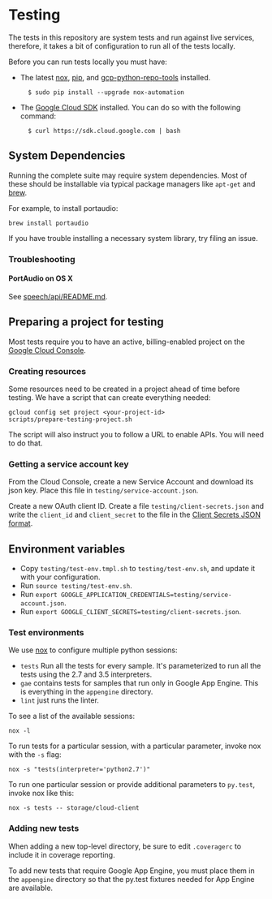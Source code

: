 # Testing

The tests in this repository are system tests and run against live services, therefore, it takes a bit of configuration to run all of the tests locally.

Before you can run tests locally you must have:

* The latest [nox](https://nox.readthedocs.org/en/latest/),
  [pip](https://pypi.python.org/pypi/pip), and [gcp-python-repo-tools](https://pypi.python.org/pypi/gcp-python-repo-tools) installed.

        $ sudo pip install --upgrade nox-automation

* The [Google Cloud SDK](https://cloud.google.com/sdk/) installed. You
  can do so with the following command:

        $ curl https://sdk.cloud.google.com | bash

## System Dependencies

Running the complete suite may require system dependencies. Most of these should be installable via typical package managers like `apt-get` and [brew](http://brew.sh/).

For example, to install portaudio:

    brew install portaudio

If you have trouble installing a necessary system library, try filing an issue.

### Troubleshooting

#### PortAudio on OS X

See [speech/api/README.md](speech/api/README.md).

## Preparing a project for testing

Most tests require you to have an active, billing-enabled project on the
[Google Cloud Console](https://console.cloud.google.com).

### Creating resources

Some resources need to be created in a project ahead of time before testing. We have a script that can create everything needed:

    gcloud config set project <your-project-id>
    scripts/prepare-testing-project.sh

The script will also instruct you to follow a URL to enable APIs. You will need to do that.

### Getting a service account key

From the Cloud Console, create a new Service Account and download its json key. Place this file in `testing/service-account.json`.

Create a new OAuth client ID. Create a file `testing/client-secrets.json` and write the `client_id` and `client_secret` to the file in the [Client Secrets JSON format](https://developers.google.com/api-client-library/python/guide/aaa_client_secrets).

## Environment variables

* Copy `testing/test-env.tmpl.sh` to `testing/test-env.sh`, and update it with your configuration.
* Run `source testing/test-env.sh`.
* Run `export GOOGLE_APPLICATION_CREDENTIALS=testing/service-account.json`.
* Run `export GOOGLE_CLIENT_SECRETS=testing/client-secrets.json`.

### Test environments

We use [nox](https://nox.readthedocs.org/en/latest/) to configure
multiple python sessions:

* ``tests`` Run all the tests for every sample. It's parameterized to run all
  the tests using the 2.7 and 3.5 interpreters.
* ``gae`` contains tests for samples that run only in Google App Engine. This is
  everything in the ``appengine`` directory.
* ``lint`` just runs the linter.

To see a list of the available sessions:

    nox -l

To run tests for a particular session, with a particular parameter, invoke nox
with the ``-s`` flag:

    nox -s "tests(interpreter='python2.7')"

To run one particular session or provide additional parameters to ``py.test``,
invoke nox like this:

    nox -s tests -- storage/cloud-client

### Adding new tests
When adding a new top-level directory, be sure to edit ``.coveragerc`` to
include it in coverage reporting.

To add new tests that require Google App Engine, you must place them in
the ``appengine`` directory so that the py.test fixtures needed for App
Engine are available.
